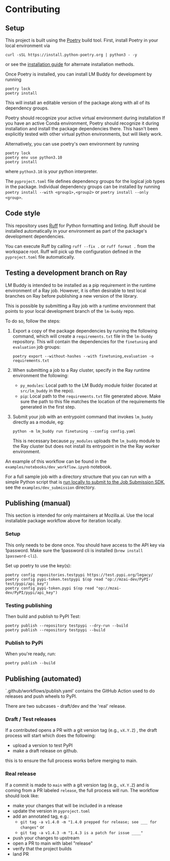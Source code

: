 # Contributing

## Setup

This project is built using the [Poetry](https://python-poetry.org/docs/) build tool.
First, install Poetry in your local environment via
```
curl -sSL https://install.python-poetry.org | python3 - -y
```
or see the [installation guide](https://python-poetry.org/docs/#installation)
for alternate installation methods.

Once Poetry is installed, you can install LM Buddy for development by running
```
poetry lock
poetry install
```
This will install an editable version of the package along with all of its dependency groups.

Poetry should recognize your active virtual environment during installation
If you have an active Conda environment, Poetry should recognize it during installation
and install the package dependencies there.
This hasn't been explicitly tested with other virtual python environments, but will likely work.

Alternatively, you can use poetry's own environment by running
```
poetry lock
poetry env use python3.10
poetry install
```
where `python3.10` is your python interpreter.

The `pyproject.toml` file defines dependency groups for the logical job types in the package.
Individual dependency groups can be installed by running
`poetry install --with <group1>,<group2>` or `poetry install --only <group>`.

## Code style

This repository uses [Ruff](https://docs.astral.sh/ruff/) for Python formatting and linting.
Ruff should be installed automatically in your environment as part of the package's
development dependencies.

You can execute Ruff by calling `ruff --fix .` or `ruff format .` from the workspace root.
Ruff will pick up the configuration defined in the `pyproject.toml` file automatically.

## Testing a development branch on Ray

LM Buddy is intended to be installed as a pip requirement in the runtime environment of a Ray job.
However, it is often desirable to test local branches on Ray before publishing a new version of the library.

This is possible by submitting a Ray job with a runtime environment that points to your
local development branch of the `lm-buddy` repo.

To do so, follow the steps:

1. Export a copy of the package dependencies by running the following command, which will create a `requirements.txt` file in the `lm-buddy` repository. This will contain the dependencies for the `finetuning` and `evaluation` job groups:

    ```
    poetry export --without-hashes --with finetuning,evaluation -o requirements.txt
    ```

2. When submitting a job to a Ray cluster, specify in the Ray runtime environment the following:

    - `py_modules`: Local path to the LM Buddy module folder (located at `src/lm_buddy` in the repo).
    - `pip`: Local path to the `requirements.txt` file generated above. Make sure the path to this file
    matches the location of the requirements file generated in the first step. 

3. Submit your job with an entrypoint command that invokes `lm_buddy` directly as a module, eg:

    ```
    python -m lm_buddy run finetuning --config config.yaml
    ```

    This is necessary because `py_modules` uploads the `lm_buddy` module to the Ray cluster
    but does not install its entrypoint in the the Ray worker environment.

An example of this workflow can be found in the `examples/notebooks/dev_workflow.ipynb` notebook.

For a full sample job with a directory structure that you can run with a simple Python script that is 
[run locally to submit to the Job Submission SDK](https://docs.ray.io/en/latest/cluster/running-applications/job-submission/sdk.html#submitting-a-ray-job), 
see the `examples/dev_submission` directory.

## Publishing (manual)

This section is intended for only maintainers at Mozilla.ai.
Use the local installable package workflow above for iteration locally.

### Setup

This only needs to be done once.
You should have access to the API key via 1password. 
Make sure the 1password cli is installed (`brew install 1password-cli`).

Set up poetry to use the key(s):

```
poetry config repositories.testpypi https://test.pypi.org/legacy/
poetry config pypi-token.testpypi $(op read "op://mzai-dev/PyPI-test/pypi/api_key")
poetry config pypi-token.pypi $(op read "op://mzai-dev/PyPI/pypi/api_key")
```


### Testing publishing 

Then build and publish to PyPI Test:

```
poetry publish --repository testpypi --dry-run --build
poetry publish --repository testpypi --build
```

### Publish to PyPi

When you're ready, run:

```
poetry publish --build
```

## Publishing  (automated)

`.github/workflows/publish.yaml' contains the GitHub Action used to do releases and push wheels to PyPI.

There are two subcases - draft/dev and the 'real' release.


### Draft / Test releases

If a contributed opens a PR with a git version tag (e.g., `vX.Y.Z`) , the draft process will start which does the following:

- upload a version to test PyPI 
- make a draft release on github.


this is to ensure the full process works before merging to main.


### Real release

If a commit is made to `main` with a git version tag (e.g., `vX.Y.Z`) and is coming from a PR labeled `release`, the full process will run. The workflow should look like:

- make your changes that will be included in a release 
- update the version in `pyproject.toml`
- add an annotated tag, e.g.:
  * `git tag -a v1.4.0 -m "1.4.0 prepped for release; see ___ for changes"` or
  * `git tag -a v1.4.3 -m "1.4.3 is a patch for issue ____"`
- push your changes to upstream 
- open a PR to main with label "release"
- verify that the project builds
- land PR






